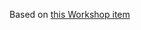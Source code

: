 Based on [this Workshop item](http://steamcommunity.com/sharedfiles/filedetails/?id=736226585&searchtext=level+7+omega+protocol)
